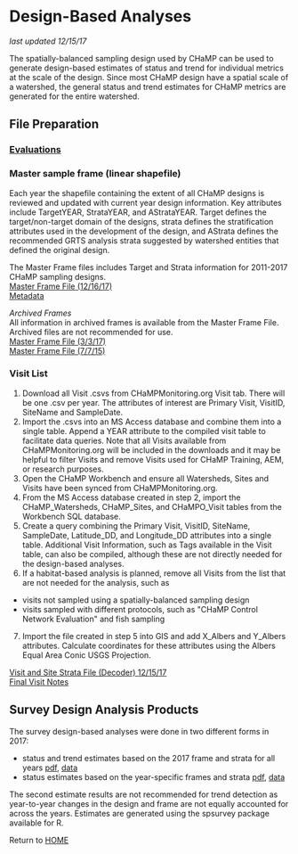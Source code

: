 

# Design-Based Analyses
*last updated 12/15/17* 

The spatially-balanced sampling design used by CHaMP can be used to generate design-based estimates of status and trend for individual metrics at the scale of the design. Since most CHaMP design have a spatial scale of a watershed, the general status and trend estimates for CHaMP metrics are generated for the entire watershed.  

## File Preparation

### [Evaluations](Design_Evaluations.md)

### Master sample frame (linear shapefile)
Each year the shapefile containing the extent of all CHaMP designs is reviewed and updated with current year design information.  Key attributes include TargetYEAR, StrataYEAR, and AStrataYEAR. Target defines the target/non-target domain of the designs, strata defines the stratification attributes used in the development of the design, and AStrata defines the recommended GRTS analysis strata suggested by watershed entities that defined the original design.  

The Master Frame files includes Target and Strata information for 2011-2017 CHaMP sampling designs.  
[Master Frame File (12/16/17)](https://www.dropbox.com/s/jm39n90abgx1t8h/MasterFrame_20171216.zip?dl=0)  
[Metadata](https://www.dropbox.com/s/x03szgqbx8qzvam/FrameMetadata_20171216.xlsx?dl=0)

*Archived Frames*  
All information in archived frames is available from the Master Frame File. Archived files are not recommended for use.  
[Master Frame File (3/3/17)](https://www.dropbox.com/s/ykzij6bfvorqg2k/CHaMP_Frames_All_20170303.zip?dl=0)  
[Master Frame File (7/7/15)](https://www.dropbox.com/s/6dtyi71lexixqrx/CHaMP_Frames_All_20150707.zip?dl=0)  

### Visit List
1. Download all Visit .csvs from CHaMPMonitoring.org Visit tab. There will be one .csv per year. The attributes of interest are Primary Visit, VisitID, SiteName and SampleDate. 
2. Import the .csvs into an MS Access database and combine them into a single table. Append a YEAR attribute to the compiled visit table to facilitate data queries. Note that all Visits available from CHaMPMonitoring.org will be included in the downloads and it may be helpful to filter Visits and remove Visits used for CHaMP Training, AEM, or research purposes.
3. Open the CHaMP Workbench and ensure all Watersheds, Sites and Visits have been synced from CHaMPMonitoring.org.
4. From the MS Access database created in step 2, import the CHaMP_Watersheds, CHaMP_Sites, and CHaMPO_Visit tables from the Workbench SQL database.  
5. Create a query combining the Primary Visit, VisitID, SiteName, SampleDate, Latitude_DD, and Longitude_DD attributes into a single table. Additional Visit Information, such as Tags available in the Visit table, can also be compiled, although these are not directly needed for the design-based analyses.
6. If a habitat-based analysis is planned, remove all Visits from the list that are not needed for the analysis, such as
* visits not sampled using a spatially-balanced sampling design
* visits sampled with different protocols, such as "CHaMP Control Network Evaluation" and fish sampling
7. Import the file created in step 5 into GIS and add X_Albers and Y_Albers attributes.  Calculate coordinates for these attributes using the Albers Equal Area Conic USGS Projection.

[Visit and Site Strata File (Decoder) 12/15/17](https://www.dropbox.com/s/98g9cv839lbllfo/CHaMP_Visits_Decoder_20171215.xlsx?dl=0)  
[Final Visit Notes](https://docs.google.com/spreadsheets/d/1OPYQjjWmyjCrZo35BWjmRJP82Widy9DHxiyym-6iqdg/edit?usp=sharing)

## Survey Design Analysis Products

The survey design-based analyses were done in two different forms in 2017:    
* status and trend estimates based on the 2017 frame and strata for all years [pdf](https://www.dropbox.com/s/ix14rmf95s31grg/2011-2017%20CHaMP%20Status%20and%20Trend_2017Frame.pdf?dl=0), [data](https://www.dropbox.com/s/pild63rwqc9j1tq/2011-2017%20CHaMP%20Status%20and%20Trend_2017SameFrame.csv?dl=0)  
* status estimates based on the year-specific frames and strata [pdf](https://www.dropbox.com/s/di6iryfe5jhoodv/2011_2017_CHaMP_Status_and_Trend.pdf?dl=0), [data](https://www.dropbox.com/s/9vhi68ozz057tcp/2011_2017_CHaMP_Status_and_Trend.csv?dl=0)  

The second estimate results are not recommended for trend detection as year-to-year changes in the design and frame are not equally accounted for across the years. Estimates are generated using the spsurvey package available for R.

Return to [HOME](README.md)
